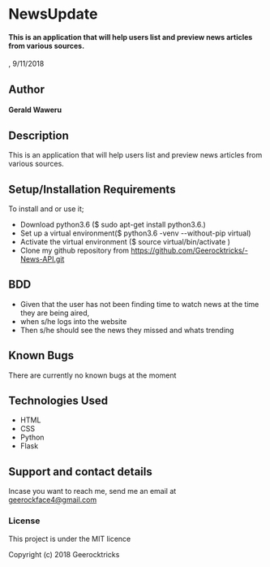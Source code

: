 # NewsUpdate
#### This is an application that will help users list and preview news articles from various sources.   

, 9/11/2018
## Author
#### Gerald Waweru
## Description
This is an application that will help users list and preview news articles from various sources.
## Setup/Installation Requirements
To install and or use it;
* Download python3.6 ($ sudo apt-get install python3.6.)
* Set up a virtual environment($ python3.6 -venv --without-pip virtual)
* Activate the virtual environment ($ source virtual/bin/activate )
* Clone my github repository from https://github.com/Geerocktricks/-News-API.git

## BDD
* Given that the user has not been finding time to watch news at the time they are being aired,
* when s/he logs into the website
* Then s/he should see the news they missed and whats trending

## Known Bugs
There are currently no known bugs at the moment
## Technologies Used
* HTML
* CSS
* Python
* Flask
## Support and contact details
Incase you want to reach me, send me an email at geerockface4@gmail.com
### License
This project is under the MIT licence


Copyright (c) 2018 Geerocktricks